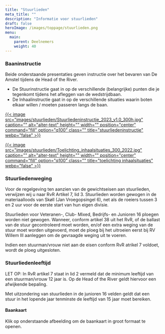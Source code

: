 ```yaml
---
title: "Stuurlieden"
meta_title: ""
description: "Informatie voor stuurlieden"
draft: false
heroImage: /images/toppage/stuurlieden.png
menu:
  main:
    parent: Deelnemers
    weight: 40
---
```


### Baaninstructie

Beide onderstaande presentaties geven instructie over het bevaren van De Amstel tijdens de Head of the River.  

* De Stuurinstructie gaat in op de verschillende (belangrijke) punten die je tegenkomt tijdens het afleggen van de wedstrijdbaan. 
* De Inhaalinstructie gaat in op de verschillende situaties waarin boten elkaar willen / moeten passeren langs de baan. 

<div class="grid grid-cols-2 gap-4">

[{{< image src="images/stuurlieden/Stuurliedeninstructie_2023_v1.0_300h.jpg" caption="" alt="alter-text" height="" width="" position="center" command="fill" option="q100" class="" title="stuurliedeninstructie"  webp="false" >}}](/documents/Stuurliedeninstructie_2023_v2.0.pdf)

[{{< image src="images/stuurlieden/Toelichting_inhaalsituaties_300_2022.jpg" caption="" alt="alter-text" height="" width="" position="center" command="fill" option="q100" class="" title="toelichting inhaalsituaties"  webp="false" >}}](/documents/Toelichting_inhaalsituaties_2022.pdf)

</div>

### Stuurliedenweging

Voor de regelgeving ten aanzien van de gewichtseisen aan stuurlieden, verwijzen wij u naar RvR Artikel 7, lid 3.
Stuurlieden worden gewogen in de materiaalloods van Skøll (Jan Vroegopsingel 6), net als de roeiers tussen 3 en 2 uur voor de eerste start van hun eigen divisie.

Stuurlieden voor Veteranen-, Club- Mixed, Bedrijfs- en Junioren 16 ploegen worden niet gewogen.
Wanneer, conform artikel 38 uit het RvR, of de ballast van de stuur gecontroleerd moet worden, en/of een extra weging van de stuur moet worden uitgevoerd, moet de ploeg bij het uitroeien eerst bij RV Willem III aanleggen om de gevraagde weging uit te voeren.

Indien een stuurman/vrouw niet aan de eisen conform RvR atrikel 7 voldoet, wordt de ploeg uitgesloten.

### Stuurliedenleeftijd

LET OP: In RvR artikel 7 staat in lid 2 vermeld dat de minimum leeftijd van een stuurman/vrouw 12 jaar is. Op de Head of the River geldt hiervoor een afwijkende bepaling.

Met uitzondering van stuurlieden in de junioren 16 velden geldt dat een stuur in het lopende jaar tenminste de leeftijd van 15 jaar moet bereiken.

#### Baankaart
Klik op onderstaande afbeelding om de baankaart in groot formaat te openen.

